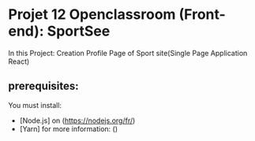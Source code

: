 # Projet 12 Openclassroom (Front-end): SportSee
In this Project: Creation Profile Page of Sport site(Single Page Application React)
## prerequisites:
You must install:  
* [Node.js] on (https://nodejs.org/fr/)
* [Yarn] for more information: ()
